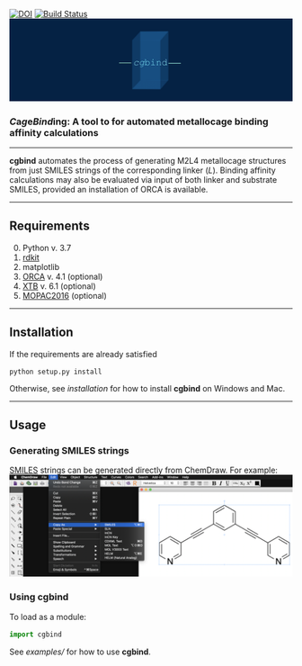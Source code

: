 [![DOI](https://zenodo.org/badge/196167631.svg)](https://zenodo.org/badge/latestdoi/196167631)  [![Build Status](https://travis-ci.org/duartegroup/cgbind.svg?branch=master)](https://travis-ci.org/duartegroup/cgbind)
![alt text](cgbind/common/llogo.png)
### *C*a*g*e*Bind*ing: A tool to for automated metallocage binding affinity calculations
***

**cgbind** automates the process of generating M2L4 metallocage structures from just SMILES strings of the corresponding
linker (_L_). Binding affinity calculations may also be evaluated via input of both linker and substrate SMILES,
provided an installation of ORCA is available. 

***

## Requirements
0. Python v. 3.7
1. [rdkit](https://github.com/rdkit/rdkit)
2. matplotlib
3. [ORCA](https://sites.google.com/site/orcainputlibrary/home) v. 4.1 (optional)
4. [XTB](https://www.chemie.uni-bonn.de/pctc/mulliken-center/software/xtb/xtb) v. 6.1 (optional)
5. [MOPAC2016](http://openmopac.net) (optional)

***

## Installation

If the requirements are already satisfied
```
python setup.py install
```
Otherwise, see  _installation_ for how to install **cgbind** on Windows and Mac.

***

## Usage
### Generating SMILES strings
[SMILES](https://en.wikipedia.org/wiki/Simplified_molecular-input_line-entry_system) strings can be generated directly
from ChemDraw. For example:
![alt text](cgbind/common/SMILES_generation.png)


### Using cgbind
To load as a module:
```python
import cgbind
```

See _examples/_ for how to use **cgbind**. 
